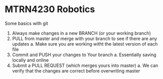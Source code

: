 # MTRN4230 Robotics

Some basics with git

1. Always make changes in a new BRANCH (or your working branch)
2. PULL from master and merge with your branch to see if there are any updates 
	a. Make sure you are working witht the latest version of each file
3. Commit and PUSH your changes to Your branch 
	a. Essentially saving locally and online
4. Submit a PULL REQUEST (which merges yours into master) 
	a. We can verify that the changes are correct before overwriting master
